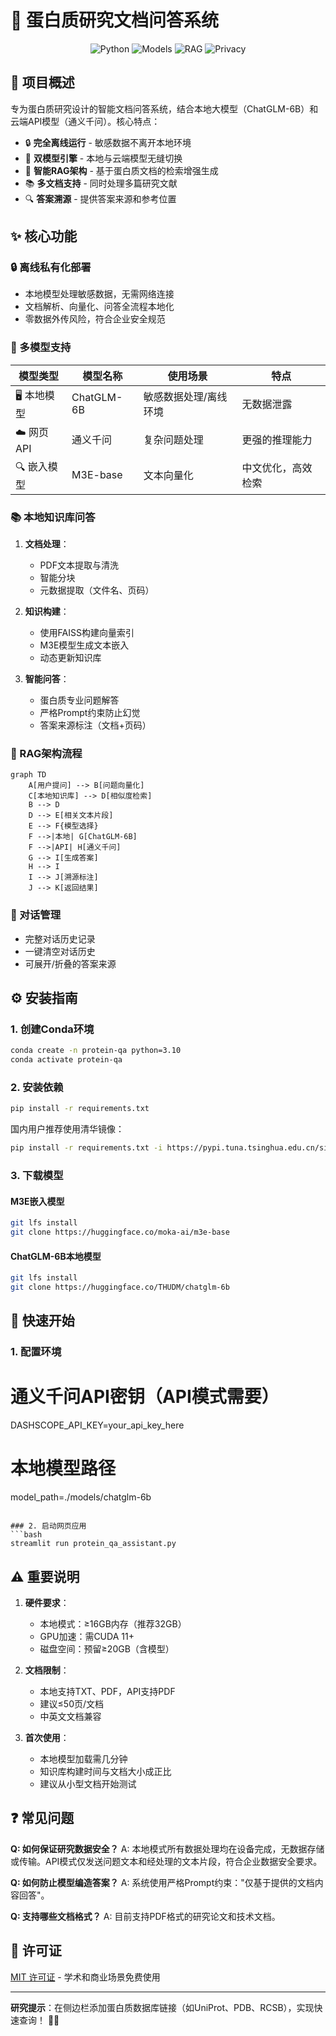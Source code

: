 # 🧬 蛋白质研究文档问答系统

<div align="center">
  <img src="https://img.shields.io/badge/Python-3.10-blue" alt="Python">
  <img src="https://img.shields.io/badge/Model-ChatGLM6B|Qwen-green" alt="Models">
  <img src="https://img.shields.io/badge/RAG-Enabled-success" alt="RAG">
  <img src="https://img.shields.io/badge/Privacy-Offline-critical" alt="Privacy">
</div>

## 📌 项目概述

专为蛋白质研究设计的智能文档问答系统，结合本地大模型（ChatGLM-6B）和云端API模型（通义千问）。核心特点：

- 🔒 **完全离线运行** - 敏感数据不离开本地环境
- 🤖 **双模型引擎** - 本地与云端模型无缝切换
- 🧠 **智能RAG架构** - 基于蛋白质文档的检索增强生成
- 📚 **多文档支持** - 同时处理多篇研究文献
- 🔍 **答案溯源** - 提供答案来源和参考位置

## ✨ 核心功能

### 🔒 离线私有化部署
- 本地模型处理敏感数据，无需网络连接
- 文档解析、向量化、问答全流程本地化
- 零数据外传风险，符合企业安全规范

### 🤖 多模型支持
| 模型类型 | 模型名称 | 使用场景 | 特点 |
|---------|---------|---------|------|
| 🖥️ 本地模型 | ChatGLM-6B | 敏感数据处理/离线环境 | 无数据泄露 |
| ☁️ 网页API | 通义千问 | 复杂问题处理 | 更强的推理能力 |
| 🔍 嵌入模型 | M3E-base | 文本向量化 | 中文优化，高效检索 |

### 📚 本地知识库问答
1. **文档处理**：
   - PDF文本提取与清洗
   - 智能分块
   - 元数据提取（文件名、页码）
 
2. **知识构建**：
   - 使用FAISS构建向量索引
   - M3E模型生成文本嵌入
   - 动态更新知识库

3. **智能问答**：
   - 蛋白质专业问题解答
   - 严格Prompt约束防止幻觉
   - 答案来源标注（文档+页码）

### 🧠 RAG架构流程
```mermaid
graph TD
    A[用户提问] --> B[问题向量化]
    C[本地知识库] --> D[相似度检索]
    B --> D
    D --> E[相关文本片段]
    E --> F{模型选择}
    F -->|本地| G[ChatGLM-6B]
    F -->|API| H[通义千问]
    G --> I[生成答案]
    H --> I
    I --> J[溯源标注]
    J --> K[返回结果]
```

### 📝 对话管理
- 完整对话历史记录
- 一键清空对话历史
- 可展开/折叠的答案来源

## ⚙️ 安装指南

### 1. 创建Conda环境
```bash
conda create -n protein-qa python=3.10
conda activate protein-qa
```

### 2. 安装依赖
```bash
pip install -r requirements.txt
```

国内用户推荐使用清华镜像：
```bash
pip install -r requirements.txt -i https://pypi.tuna.tsinghua.edu.cn/simple
```

### 3. 下载模型
#### M3E嵌入模型
```bash
git lfs install
git clone https://huggingface.co/moka-ai/m3e-base
```

#### ChatGLM-6B本地模型
```bash
git lfs install
git clone https://huggingface.co/THUDM/chatglm-6b
```

## 🚀 快速开始

### 1. 配置环境
# 通义千问API密钥（API模式需要）
DASHSCOPE_API_KEY=your_api_key_here

# 本地模型路径
model_path=./models/chatglm-6b
```

### 2. 启动网页应用
```bash
streamlit run protein_qa_assistant.py
```

## ⚠️ 重要说明

1. **硬件要求**：
   - 本地模式：≥16GB内存（推荐32GB）
   - GPU加速：需CUDA 11+
   - 磁盘空间：预留≥20GB（含模型）

2. **文档限制**：
   - 本地支持TXT、PDF，API支持PDF
   - 建议≤50页/文档
   - 中英文文档兼容

3. **首次使用**：
   - 本地模型加载需几分钟
   - 知识库构建时间与文档大小成正比
   - 建议从小型文档开始测试

## ❓ 常见问题

**Q: 如何保证研究数据安全？**
A: 本地模式所有数据处理均在设备完成，无数据存储或传输。API模式仅发送问题文本和经处理的文本片段，符合企业数据安全要求。

**Q: 如何防止模型编造答案？**
A: 系统使用严格Prompt约束："仅基于提供的文档内容回答"。

**Q: 支持哪些文档格式？**
A: 目前支持PDF格式的研究论文和技术文档。

## 📜 许可证

[MIT 许可证](LICENSE) - 学术和商业场景免费使用

---

**研究提示**：在侧边栏添加蛋白质数据库链接（如UniProt、PDB、RCSB），实现快速查询！ 🧪🔬
```
